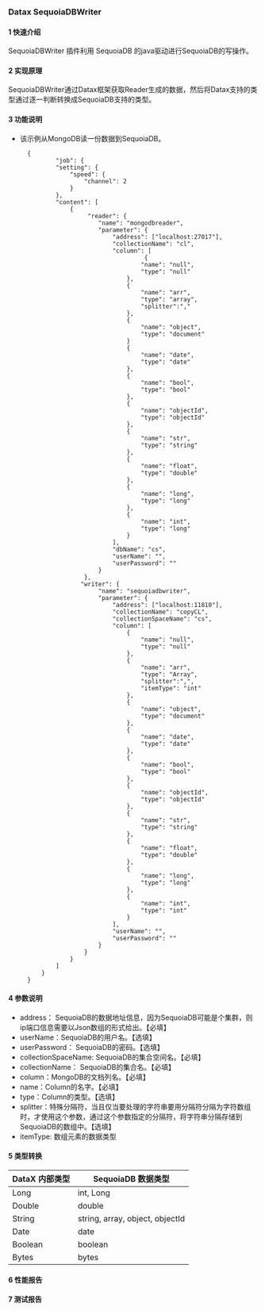 ### Datax SequoiaDBWriter
#### 1 快速介绍

SequoiaDBWriter 插件利用 SequoiaDB 的java驱动进行SequoiaDB的写操作。

#### 2 实现原理

SequoiaDBWriter通过Datax框架获取Reader生成的数据，然后将Datax支持的类型通过逐一判断转换成SequoiaDB支持的类型。

#### 3 功能说明
* 该示例从MongoDB读一份数据到SequoiaDB。

		{
                "job": {
                "setting": {
                    "speed": {
                        "channel": 2
                    }
                },
                "content": [
                    {
                         "reader": {
                            "name": "mongodbreader",
                            "parameter": {
                                "address": ["localhost:27017"],
                                "collectionName": "cl",
                                "column": [
                                         {
                                        "name": "null",
                                        "type": "null"
                                    },
                                    {
                                        "name": "arr",
                                        "type": "array",
                                        "splitter":","
                                    },
                                    {
                                        "name": "object",
                                        "type": "document"
                                    }
                                    {
                                        "name": "date",
                                        "type": "date"
                                    },
                                    {
                                        "name": "bool",
                                        "type": "bool"
                                    },
                                    {
                                        "name": "objectId",
                                        "type": "objectId"
                                    },
                                    {
                                        "name": "str",
                                        "type": "string"
                                    },
                                    {
                                        "name": "float",
                                        "type": "double"
                                    },
                                    {
                                        "name": "long",
                                        "type": "long"
                                    },
                                    {
                                        "name": "int",
                                        "type": "long"
                                    }
                                ],
                                "dbName": "cs",
                                "userName": "",
                                "userPassword": ""
                            }
                        },
                       "writer": {
                            "name": "sequoiadbwriter",
                            "parameter": {
                                "address": ["localhost:11810"],
                                "collectionName": "copyCL",
                                "collectionSpaceName": "cs",
                                "column": [
                                    {
                                        "name": "null",
                                        "type": "null"
                                    },
                                    {
                                        "name": "arr",
                                        "type": "Array",
                                        "splitter":",",
                                        "itemType": "int"
                                    },
                                    {
                                        "name": "object",
                                        "type": "document"
                                    },
                                    {
                                        "name": "date",
                                        "type": "date"
                                    },
                                    {
                                        "name": "bool",
                                        "type": "bool"
                                    },
                                    {
                                        "name": "objectId",
                                        "type": "objectId"
                                    },
                                    {
                                        "name": "str",
                                        "type": "string"
                                    },
                                    {
                                        "name": "float",
                                        "type": "double"
                                    },
                                    {
                                        "name": "long",
                                        "type": "long"
                                    },
                                    {
                                        "name": "int",
                                        "type": "int"
                                    }
                                ],
                                "userName": "",
                                "userPassword": ""
                            }
                        }
                    }
                ]
        	}
        }

#### 4 参数说明

* address： SequoiaDB的数据地址信息，因为SequoiaDB可能是个集群，则ip端口信息需要以Json数组的形式给出。【必填】
* userName：SequoiaDB的用户名。【选填】
* userPassword： SequoiaDB的密码。【选填】
* collectionSpaceName: SequoiaDB的集合空间名。【必填】
* collectionName： SequoiaDB的集合名。【必填】
* column：MongoDB的文档列名。【必填】
* name：Column的名字。【必填】
* type：Column的类型。【选填】
* splitter：特殊分隔符，当且仅当要处理的字符串要用分隔符分隔为字符数组时，才使用这个参数，通过这个参数指定的分隔符，将字符串分隔存储到SequoiaDB的数组中。【选填】
* itemType: 数组元素的数据类型
#### 5 类型转换

| DataX 内部类型| SequoiaDB 数据类型    |
| -------- | -----  |
| Long     | int, Long |
| Double   | double |
| String   | string, array, object, objectId |
| Date     | date  |
| Boolean  | boolean |
| Bytes    | bytes |


#### 6 性能报告
#### 7 测试报告